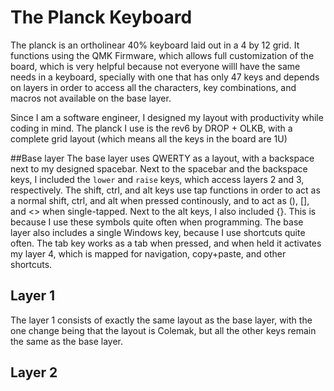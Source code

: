 # The Planck Keyboard

The planck is an ortholinear 40% keyboard laid out in a 4 by 12 grid.
It functions using the QMK Firmware, which allows full customization of the board, which is very helpful because not everyone willl have the same needs in a keyboard,
specially with one that has only 47 keys and depends on layers in order to access all the characters, key combinations, and macros not available on the base layer. 

Since I am a software engineer, I designed my layout with productivity while coding in mind. 
The planck I use is the rev6 by DROP + OLKB, with a complete grid layout (which means all the keys in the board are 1U)

##Base layer
The base layer uses QWERTY as a layout, with a backspace next to my designed spacebar.
Next to the spacebar and the backspace keys, I included the `lower` and `raise` keys, which access layers 2 and 3, respectively.
The shift, ctrl, and alt keys use tap functions in order to act as a normal shift, ctrl, and alt when pressed continously, and to act as (), [], and <> when single-tapped. 
Next to the alt keys, I also included {}. This is because I use these symbols quite often when programming.
The base layer also includes a single Windows key, because I use shortcuts quite often.
The tab key works as a tab when pressed, and when held it activates my layer 4, which is mapped for navigation, copy+paste, and other shortcuts.

## Layer 1
The layer 1 consists of exactly the same layout as the base layer, with the one change being that the layout is Colemak, but all the other keys remain the same as the base layer.

## Layer 2 
